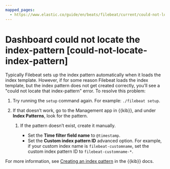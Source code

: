 ```yaml
---
mapped_pages:
  - https://www.elastic.co/guide/en/beats/filebeat/current/could-not-locate-index-pattern.html
---
```


# Dashboard could not locate the index-pattern [could-not-locate-index-pattern]

Typically Filebeat sets up the index pattern automatically when it loads the index template. However, if for some reason Filebeat loads the index template, but the index pattern does not get created correctly, you’ll see a "could not locate that index-pattern" error. To resolve this problem:

1. Try running the `setup` command again. For example: `./filebeat setup`.
2. If that doesn’t work, go to the Management app in {{kib}}, and under **Index Patterns**, look for the pattern.

    1. If the pattern doesn’t exist, create it manually.

        * Set the **Time filter field name** to `@timestamp`.
        * Set the **Custom index pattern ID** advanced option. For example, if your custom index name is `filebeat-customname`, set the custom index pattern ID to `filebeat-customname-*`.


For more information, see [Creating an index pattern](docs-content://explore-analyze/find-and-organize/data-views.md) in the {{kib}} docs.

